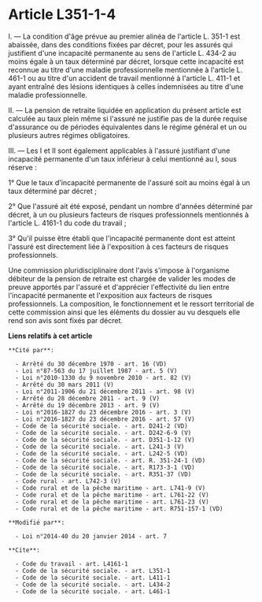 # Article L351-1-4

I. ― La condition d'âge prévue au premier alinéa de l'article L. 351-1 est abaissée, dans des conditions fixées par décret,
pour les assurés qui justifient d'une incapacité permanente au sens de l'article L. 434-2 au moins égale à un taux déterminé
par décret, lorsque cette incapacité est reconnue au titre d'une maladie professionnelle mentionnée à l'article L. 461-1 ou
au titre d'un accident de travail mentionné à l'article L. 411-1 et ayant entraîné des lésions identiques à celles
indemnisées au titre d'une maladie professionnelle. 

II. ― La pension de retraite liquidée en application du présent article est calculée au taux plein même si l'assuré ne
justifie pas de la durée requise d'assurance ou de périodes équivalentes dans le régime général et un ou plusieurs autres
régimes obligatoires. 

III. ― Les I et II sont également applicables à l'assuré justifiant d'une incapacité permanente d'un taux inférieur à celui
mentionné au I, sous réserve : 

1° Que le taux d'incapacité permanente de l'assuré soit au moins égal à un taux déterminé par décret ; 

2° Que l'assuré ait été exposé, pendant un nombre d'années déterminé par décret, à un ou plusieurs facteurs de risques
professionnels mentionnés à l'article L. 4161-1 du code du travail ; 

3° Qu'il puisse être établi que l'incapacité permanente dont est atteint l'assuré est directement liée à l'exposition à ces
facteurs de risques professionnels. 

Une commission pluridisciplinaire dont l'avis s'impose à l'organisme débiteur de la pension de retraite est chargée de
valider les modes de preuve apportés par l'assuré et d'apprécier l'effectivité du lien entre l'incapacité permanente et
l'exposition aux facteurs de risques professionnels. La composition, le fonctionnement et le ressort territorial de cette
commission ainsi que les éléments du dossier au vu desquels elle rend son avis sont fixés par décret.

**Liens relatifs à cet article**

	**Cité par**:

	  - Arrêté du 30 décembre 1970 - art. 16 (VD)
	  - Loi n°87-563 du 17 juillet 1987 - art. 5 (V)
	  - Loi n°2010-1330 du 9 novembre 2010 - art. 82 (V)
	  - Arrêté du 30 mars 2011 (V)
	  - Loi n°2011-1906 du 21 décembre 2011 - art. 98 (V)
	  - Arrêté du 28 décembre 2011 - art. 9 (V)
	  - Arrêté du 19 décembre 2013 - art. 9 (V)
	  - Loi n°2016-1827 du 23 décembre 2016 - art. 3 (V)
	  - Loi n°2016-1827 du 23 décembre 2016 - art. 57 (V)
	  - Code de la sécurité sociale. - art. D241-2 (VD)
	  - Code de la sécurité sociale. - art. D242-6-9 (V)
	  - Code de la sécurité sociale. - art. D351-1-12 (V)
	  - Code de la sécurité sociale. - art. L241-3 (V)
	  - Code de la sécurité sociale. - art. L242-5 (VD)
	  - Code de la sécurité sociale. - art. R. 351-24-1 (VD)
	  - Code de la sécurité sociale. - art. R173-3-1 (VD)
	  - Code de la sécurité sociale. - art. R351-37 (VD)
	  - Code rural - art. L742-3 (V)
	  - Code rural et de la pêche maritime - art. L741-9 (V)
	  - Code rural et de la pêche maritime - art. L761-22 (V)
	  - Code rural et de la pêche maritime - art. L761-23 (V)
	  - Code rural et de la pêche maritime - art. R751-157-1 (VD)

	**Modifié par**:

	  - Loi n°2014-40 du 20 janvier 2014 - art. 7

	**Cite**:

	  - Code du travail - art. L4161-1
	  - Code de la sécurité sociale. - art. L351-1
	  - Code de la sécurité sociale. - art. L411-1
	  - Code de la sécurité sociale. - art. L434-2
	  - Code de la sécurité sociale. - art. L461-1
